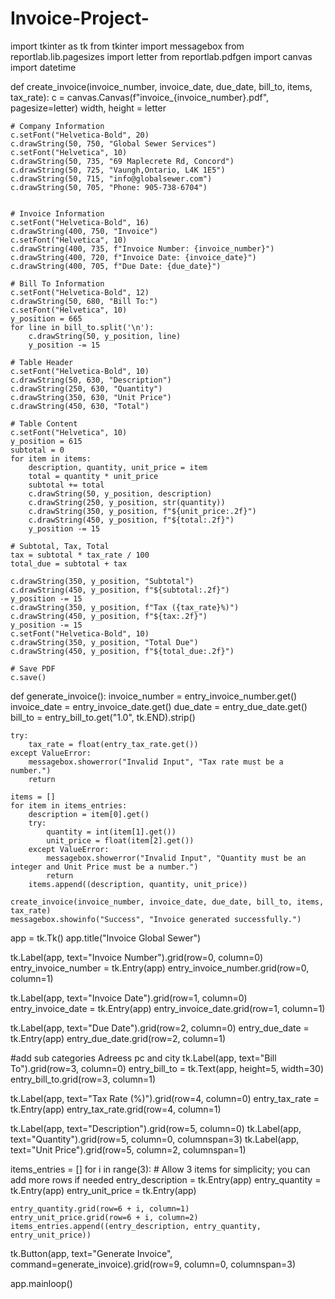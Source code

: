# Invoice-Project-
import tkinter as tk
from tkinter import messagebox
from reportlab.lib.pagesizes import letter
from reportlab.pdfgen import canvas
import datetime


def create_invoice(invoice_number, invoice_date, due_date, bill_to, items, tax_rate):
    c = canvas.Canvas(f"invoice_{invoice_number}.pdf", pagesize=letter)
    width, height = letter

    # Company Information
    c.setFont("Helvetica-Bold", 20)
    c.drawString(50, 750, "Global Sewer Services")
    c.setFont("Helvetica", 10)
    c.drawString(50, 735, "69 Maplecrete Rd, Concord")
    c.drawString(50, 725, "Vaungh,Ontario, L4K 1E5")
    c.drawString(50, 715, "info@globalsewer.com")
    c.drawString(50, 705, "Phone: 905-738-6704")


    # Invoice Information
    c.setFont("Helvetica-Bold", 16)
    c.drawString(400, 750, "Invoice")
    c.setFont("Helvetica", 10)
    c.drawString(400, 735, f"Invoice Number: {invoice_number}")
    c.drawString(400, 720, f"Invoice Date: {invoice_date}")
    c.drawString(400, 705, f"Due Date: {due_date}")

    # Bill To Information
    c.setFont("Helvetica-Bold", 12)
    c.drawString(50, 680, "Bill To:")
    c.setFont("Helvetica", 10)
    y_position = 665
    for line in bill_to.split('\n'):
        c.drawString(50, y_position, line)
        y_position -= 15

    # Table Header
    c.setFont("Helvetica-Bold", 10)
    c.drawString(50, 630, "Description")
    c.drawString(250, 630, "Quantity")
    c.drawString(350, 630, "Unit Price")
    c.drawString(450, 630, "Total")

    # Table Content
    c.setFont("Helvetica", 10)
    y_position = 615
    subtotal = 0
    for item in items:
        description, quantity, unit_price = item
        total = quantity * unit_price
        subtotal += total
        c.drawString(50, y_position, description)
        c.drawString(250, y_position, str(quantity))
        c.drawString(350, y_position, f"${unit_price:.2f}")
        c.drawString(450, y_position, f"${total:.2f}")
        y_position -= 15

    # Subtotal, Tax, Total
    tax = subtotal * tax_rate / 100
    total_due = subtotal + tax

    c.drawString(350, y_position, "Subtotal")
    c.drawString(450, y_position, f"${subtotal:.2f}")
    y_position -= 15
    c.drawString(350, y_position, f"Tax ({tax_rate}%)")
    c.drawString(450, y_position, f"${tax:.2f}")
    y_position -= 15
    c.setFont("Helvetica-Bold", 10)
    c.drawString(350, y_position, "Total Due")
    c.drawString(450, y_position, f"${total_due:.2f}")

    # Save PDF
    c.save()
def generate_invoice():
    invoice_number = entry_invoice_number.get()
    invoice_date = entry_invoice_date.get()
    due_date = entry_due_date.get()
    bill_to = entry_bill_to.get("1.0", tk.END).strip()

    try:
        tax_rate = float(entry_tax_rate.get())
    except ValueError:
        messagebox.showerror("Invalid Input", "Tax rate must be a number.")
        return

    items = []
    for item in items_entries:
        description = item[0].get()
        try:
            quantity = int(item[1].get())
            unit_price = float(item[2].get())
        except ValueError:
            messagebox.showerror("Invalid Input", "Quantity must be an integer and Unit Price must be a number.")
            return
        items.append((description, quantity, unit_price))

    create_invoice(invoice_number, invoice_date, due_date, bill_to, items, tax_rate)
    messagebox.showinfo("Success", "Invoice generated successfully.")


app = tk.Tk()
app.title("Invoice Global Sewer")

tk.Label(app, text="Invoice Number").grid(row=0, column=0)
entry_invoice_number = tk.Entry(app)
entry_invoice_number.grid(row=0, column=1)

tk.Label(app, text="Invoice Date").grid(row=1, column=0)
entry_invoice_date = tk.Entry(app)
entry_invoice_date.grid(row=1, column=1)

tk.Label(app, text="Due Date").grid(row=2, column=0)
entry_due_date = tk.Entry(app)
entry_due_date.grid(row=2, column=1)

#add sub categories  Adreess pc and city
tk.Label(app, text="Bill To").grid(row=3, column=0)
entry_bill_to = tk.Text(app, height=5, width=30)
entry_bill_to.grid(row=3, column=1)

tk.Label(app, text="Tax Rate (%)").grid(row=4, column=0)
entry_tax_rate = tk.Entry(app)
entry_tax_rate.grid(row=4, column=1)

tk.Label(app, text="Description").grid(row=5, column=0)
tk.Label(app, text="Quantity").grid(row=5, column=0, columnspan=3)
tk.Label(app, text="Unit Price").grid(row=5, column=2, columnspan=1)

items_entries = []
for i in range(3):  # Allow 3 items for simplicity; you can add more rows if needed
    entry_description = tk.Entry(app)
    entry_quantity = tk.Entry(app)
    entry_unit_price = tk.Entry(app)
 
    entry_quantity.grid(row=6 + i, column=1)
    entry_unit_price.grid(row=6 + i, column=2)
    items_entries.append((entry_description, entry_quantity, entry_unit_price))

tk.Button(app, text="Generate Invoice", command=generate_invoice).grid(row=9, column=0, columnspan=3)

app.mainloop()
